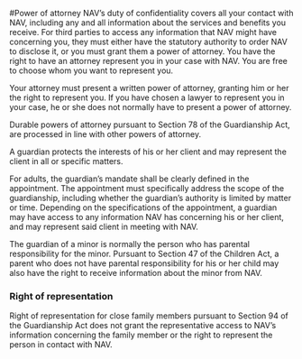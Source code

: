 #Power of attorney
NAV’s duty of confidentiality covers all your contact with NAV, including any and all information about the services and benefits you receive. For third parties to access any information that NAV might have concerning you, they must either have the statutory authority to order NAV to disclose it, or you must grant them a power of attorney.
You have the right to have an attorney represent you in your case with NAV. You are free to choose whom you want to represent you.

 Your attorney must present a written power of attorney, granting him or her the right to represent you. If you have chosen a lawyer to represent you in your case, he or she does not normally have to present a power of attorney.

 Durable powers of attorney pursuant to Section 78 of the Guardianship Act, are processed in line with other powers of attorney.

 A guardian protects the interests of his or her client and may represent the client in all or specific matters.

For adults, the guardian’s mandate shall be clearly defined in the appointment. The appointment must specifically address the scope of the guardianship, including whether the guardian’s authority is limited by matter or time. Depending on the specifications of the appointment, a guardian may have access to any information NAV has concerning his or her client, and may represent said client in meeting with NAV.

The guardian of a minor is normally the person who has parental responsibility for the minor. Pursuant to Section 47 of the Children Act, a parent who does not have parental responsibility for his or her child may also have the right to receive information about the minor from NAV.

### Right of representation

Right of representation for close family members pursuant to Section 94 of the Guardianship Act does not grant the representative access to NAV’s information concerning the family member or the right to represent the person in contact with NAV.

